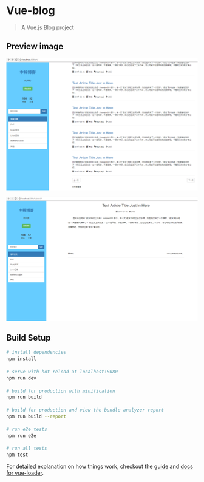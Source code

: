 # Vue-blog

> A Vue.js Blog project

## Preview image

 ![image](https://github.com/xiaoerbao/vue-blog/blob/master/static/index.png)

 ![image](https://github.com/xiaoerbao/vue-blog/blob/master/static/detail.png)

## Build Setup

``` bash
# install dependencies
npm install

# serve with hot reload at localhost:8080
npm run dev

# build for production with minification
npm run build

# build for production and view the bundle analyzer report
npm run build --report

# run e2e tests
npm run e2e

# run all tests
npm test
```

For detailed explanation on how things work, checkout the [guide](http://vuejs-templates.github.io/webpack/) and [docs for vue-loader](http://vuejs.github.io/vue-loader).
